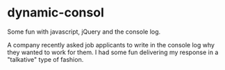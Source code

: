 # dynamic-consol

Some fun with javascript, jQuery and the console log.

A company recently asked job applicants to write in the console log why they wanted to work for them. I had some fun delivering my response in a "talkative" type of fashion.
